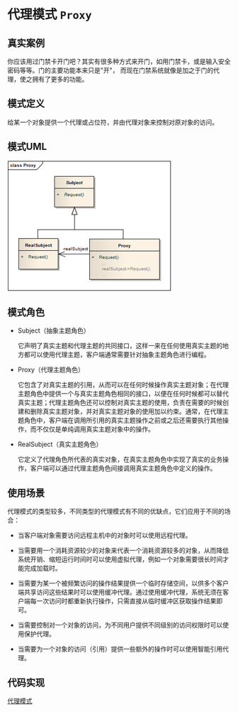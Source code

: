 代理模式 ```Proxy``` 
==================================================



## 真实案例
你应该用过门禁卡开门吧？其实有很多种方式来开门，如用门禁卡，或是输入安全密码等等。门的主要功能本来只是"开"， 而现在门禁系统就像是加之于门的代理，使之拥有了更多的功能。


## 模式定义
给某一个对象提供一个代理或占位符，并由代理对象来控制对原对象的访问。


## 模式UML
![代理模式](../img/design_patterns/Proxy.png)

## 模式角色
- Subject（抽象主题角色）

    它声明了真实主题和代理主题的共同接口，这样一来在任何使用真实主题的地方都可以使用代理主题，客户端通常需要针对抽象主题角色进行编程。

- Proxy（代理主题角色）

    它包含了对真实主题的引用，从而可以在任何时候操作真实主题对象；在代理主题角色中提供一个与真实主题角色相同的接口，以便在任何时候都可以替代真实主题；代理主题角色还可以控制对真实主题的使用，负责在需要的时候创建和删除真实主题对象，并对真实主题对象的使用加以约束。通常，在代理主题角色中，客户端在调用所引用的真实主题操作之前或之后还需要执行其他操作，而不仅仅是单纯调用真实主题对象中的操作。

- RealSubject（真实主题角色）

    它定义了代理角色所代表的真实对象，在真实主题角色中实现了真实的业务操作，客户端可以通过代理主题角色间接调用真实主题角色中定义的操作。


## 使用场景
代理模式的类型较多，不同类型的代理模式有不同的优缺点，它们应用于不同的场合：

- 当客户端对象需要访问远程主机中的对象时可以使用远程代理。

- 当需要用一个消耗资源较少的对象来代表一个消耗资源较多的对象，从而降低系统开销、缩短运行时间时可以使用虚拟代理，例如一个对象需要很长时间才能完成加载时。

- 当需要为某一个被频繁访问的操作结果提供一个临时存储空间，以供多个客户端共享访问这些结果时可以使用缓冲代理。通过使用缓冲代理，系统无须在客户端每一次访问时都重新执行操作，只需直接从临时缓冲区获取操作结果即可。

- 当需要控制对一个对象的访问，为不同用户提供不同级别的访问权限时可以使用保护代理。

- 当需要为一个对象的访问（引用）提供一些额外的操作时可以使用智能引用代理。


## 代码实现

[代理模式](../../project/lib/src/main/java/com/dodo/patterns/structural/proxy/)